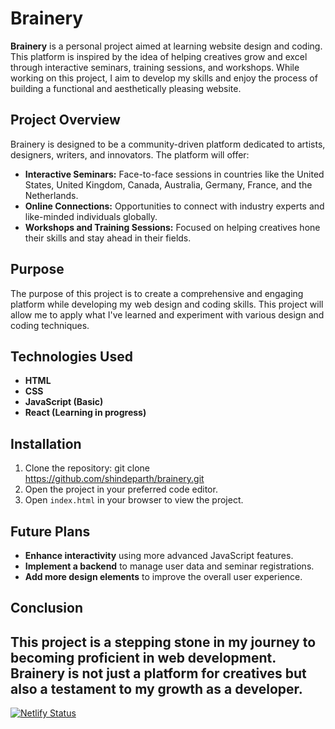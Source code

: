 # Brainery

**Brainery** is a personal project aimed at learning website design and coding. This platform is inspired by the idea of helping creatives grow and excel through interactive seminars, training sessions, and workshops. While working on this project, I aim to develop my skills and enjoy the process of building a functional and aesthetically pleasing website.

## Project Overview

Brainery is designed to be a community-driven platform dedicated to artists, designers, writers, and innovators. The platform will offer:

- **Interactive Seminars:** Face-to-face sessions in countries like the United States, United Kingdom, Canada, Australia, Germany, France, and the Netherlands.
- **Online Connections:** Opportunities to connect with industry experts and like-minded individuals globally.
- **Workshops and Training Sessions:** Focused on helping creatives hone their skills and stay ahead in their fields.

## Purpose

The purpose of this project is to create a comprehensive and engaging platform while developing my web design and coding skills. This project will allow me to apply what I've learned and experiment with various design and coding techniques.

## Technologies Used

- **HTML**
- **CSS**
- **JavaScript (Basic)**
- **React (Learning in progress)**

## Installation

1. Clone the repository: git clone https://github.com/shindeparth/brainery.git
2. Open the project in your preferred code editor.
3. Open `index.html` in your browser to view the project.

## Future Plans

- **Enhance interactivity** using more advanced JavaScript features.
- **Implement a backend** to manage user data and seminar registrations.
- **Add more design elements** to improve the overall user experience.

## Conclusion

This project is a stepping stone in my journey to becoming proficient in web development. Brainery is not just a platform for creatives but also a testament to my growth as a developer.
---

[![Netlify Status](https://api.netlify.com/api/v1/badges/09122d30-ab62-4941-8f1d-753489d271c7/deploy-status)](https://app.netlify.com/sites/brainery-app/deploys)


